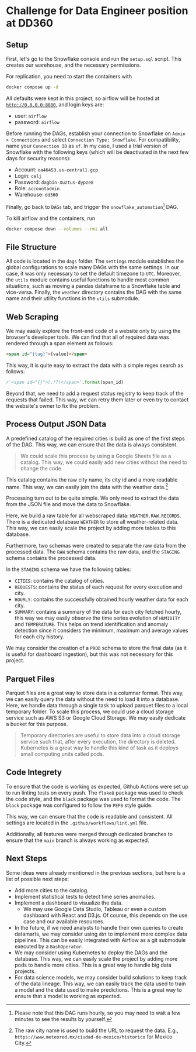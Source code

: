 # Challenge for Data Engineer position at DD360

## Setup

First, let's go to the Snowflake console and run the `setup.sql` script. This creates our warehouse, and the necessary permissions.

For replication, you need to start the containers with

```sh
docker compose up -d
```

All defaults were kept in this project, so airflow will be hosted at [`http://0.0.0.0:8080`](http://0.0.0.0:8080), and login keys are:

-   user: `airflow`
-   password: `airflow`

Before running the DAGs, establish your connection to Snowflake on `Admin > Connections` and select `Connection Type: Snowflake`. For compatibility, name your `Connection ID` as `sf`. In my case, I used a trial version of Snowflake with the following keys (which will be deactivated in the next few days for security reasons):

-   Account: `oa46453.us-central1.gcp`
-   Login: `celj`
-   Password: `dagbin-Xuztus-dypze8`
-   Role: `accountadmin`
-   Warehouse: `dd360`

Finally, go back to `DAGs` tab, and trigger the `snowflake_automation`[^1] DAG.

[^1]: Please note that this DAG runs hourly, so you may need to wait a few minutes to see the results by yourself.

To kill airflow and the containers, run

```sh
docker compose down --volumes --rmi all
```

## File Structure

All code is located in the `dags` folder. The `settings` module establishes the global configurations to scale many DAGs with the same settings. In our case, it was only necessary to set the default timezone to `UTC`. Moreover, the `utils` module contains useful functions to handle most common situations, such as moving a pandas dataframe to a Snowflake table and vice-versa. Finally, the `weather` directory contains the DAG with the same name and their utility functions in the `utils` submodule.

## Web Scraping

We may easily explore the front-end code of a website only by using the browser's developer tools. We can find that all of required data was rendered through a span element as follows:

```html
<span id="{tag}">{value}</span>
```

This way, it is quite easy to extract the data with a simple regex search as follows:

```python
r'<span id="{}">(.*?)</span>'.format(span_id)
```

Beyond that, we need to add a request status registry to keep track of the requests that failed. This way, we can retry them later or even try to contact the website's owner to fix the problem.

## Process Output JSON Data

A predefined catalog of the required cities is build as one of the first steps of the DAG. This way, we can ensure that the data is always consistent.

> We could scale this process by using a Google Sheets file as a catalog. This way, we could easily add new cities without the need to change the code.

This catalog contains the raw city name, its city id and a more readable name. This way, we can easily join the data with the weather data.[^2]

[^2]: The raw city name is used to build the URL to request the data. E.g., `https://www.meteored.mx/ciudad-de-mexico/historico` for Mexico City.

Processing turn out to be quite simple. We only need to extract the data from the JSON file and move the data to Snowflake.

Here, we build a raw table for all webscraped data: `WEATHER.RAW.RECORDS`. There is a dedicated database `WEATHER` to store all weather-related data. This way, we can easily scale the project by adding more tables to this database.

Furthermore, two schemas were created to separate the raw data from the processed data. The `RAW` schema contains the raw data, and the `STAGING` schema contains the processed data.

In the `STAGING` schema we have the following tables:

-   `CITIES`: contains the catalog of cities.
-   `REQUESTS`: contains the status of each request for every execution and city.
-   `HOURLY`: contains the successfully obtained hourly weather data for each city.
-   `SUMMARY`: contains a summary of the data for each city fetched hourly, this way we may easily observe the time series evolution of `HUMIDITY` and `TEMPERATURE`. This helps on trend identification and anomaly detection since it considers the minimum, maximum and average values for each city history.

We may consider the creation of a `PROD` schema to store the final data (as it is useful for dashboard ingestion), but this was not necessary for this project.

## Parquet Files

Parquet files are a great way to store data in a columnar format. This way, we can easily query the data without the need to load it into a database. Here, we handle data through a single task to upload parquet files to a local temporary folder. To scale this process, we could use a cloud storage service such as AWS S3 or Google Cloud Storage. We may easily dedicate a bucket for this purpose.

> Temporary directories are useful to store data into a cloud storage service such that, after every execution, the directory is deleted. Kubernetes is a great way to handle this kind of task as it deploys small computing units called pods.

## Code Integrety

To ensure that the code is working as expected, Github Actions were set up to run linting tests on every push. The `flake8` package was used to check the code style, and the `black` package was used to format the code. The `black` package was configured to follow the `PEP8` style guide.

This way, we can ensure that the code is readable and consistent. All settings are located in the `.github/workflows/lint.yml` file.

Additionally, all features were merged through dedicated branches to ensure that the `main` branch is always working as expected.

## Next Steps

Some ideas were already mentioned in the previous sections, but here is a list of possible next steps:

-   Add more cities to the catalog.
-   Implement statistical tests to detect time series anomalies.
-   Implement a dashboard to visualize the data.
    -   We may use Google Data Studio, Tableau or even a custom dashboard with React and D3.js. Of course, this depends on the use case and our available resources.
-   In the future, if we need analysts to handle their own queries to create datamarts, we may consider using `dbt` to implement more complex data pipelines. This can be easily integrated with Airflow as a git submodule executed by a `BashOperator`.
-   We may consider using Kubernetes to deploy the DAGs and the database. This way, we can easily scale the project by adding more pods to handle more cities. This is a great way to handle big data projects.
-   For data science models, we may consider build solutions to keep track of the data lineage. This way, we can easily track the data used to train a model and the data used to make predictions. This is a great way to ensure that a model is working as expected.
